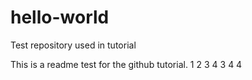 # hello-world
Test repository used in tutorial


This is a readme test for the github tutorial.
1
2
3
4
  3
  4
  4
  

